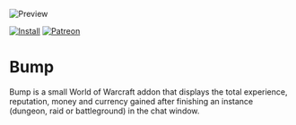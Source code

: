 ![Preview](http://jaliborc.com/images/addons/large/bump.jpg)

[![Install](http://jaliborc.com/images/external/twitch_client.png)](https://www.curseforge.com/wow/addons/bump/download?client=y)
[![Patreon](http://jaliborc.com/images/external/patreon.png#1)](https://www.patreon.com/jaliborc)

# Bump
Bump is a small World of Warcraft addon that displays the total experience, reputation, money and currency gained after finishing an instance (dungeon, raid or battleground) in the chat window.
